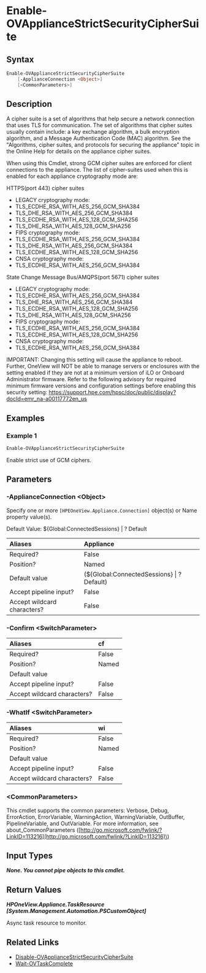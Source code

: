 ﻿---
description: Enforce strict use of strong GCM (Galois/Counter Mode) ciphers for an appliance.
---

# Enable-OVApplianceStrictSecurityCipherSuite

## Syntax

```powershell
Enable-OVApplianceStrictSecurityCipherSuite
    [-ApplianceConnection <Object>]
    [<CommonParameters>]
```

## Description

A cipher suite is a set of algorithms that help secure a network connection that uses TLS for communication. The set of algorithms that cipher suites usually contain include: a key exchange algorithm, a bulk encryption algorithm, and a Message Authentication Code (MAC) algorithm.  See the "Algorithms, cipher suites, and protocols for securing the appliance" topic in the Online Help for details on the appliance cipher suites.

When using this Cmdlet, strong GCM cipher suites are enforced for client connections to the appliance. The list of cipher-suites used when this is enabled for each appliance cryptography mode are:

HTTPS(port 443) cipher suites
* LEGACY cryptography mode:
* TLS_ECDHE_RSA_WITH_AES_256_GCM_SHA384
* TLS_DHE_RSA_WITH_AES_256_GCM_SHA384
* TLS_ECDHE_RSA_WITH_AES_128_GCM_SHA256
* TLS_DHE_RSA_WITH_AES_128_GCM_SHA256
* FIPS cryptography mode:
* TLS_ECDHE_RSA_WITH_AES_256_GCM_SHA384
* TLS_DHE_RSA_WITH_AES_256_GCM_SHA384
* TLS_ECDHE_RSA_WITH_AES_128_GCM_SHA256
* CNSA cryptography mode:
* TLS_ECDHE_RSA_WITH_AES_256_GCM_SHA384

State Change Message Bus/AMQPS(port 5671) cipher suites
* LEGACY cryptography mode:
* TLS_ECDHE_RSA_WITH_AES_256_GCM_SHA384
* TLS_DHE_RSA_WITH_AES_256_GCM_SHA384
* TLS_ECDHE_RSA_WITH_AES_128_GCM_SHA256
* TLS_DHE_RSA_WITH_AES_128_GCM_SHA256
* FIPS cryptography mode:
* TLS_ECDHE_RSA_WITH_AES_256_GCM_SHA384
* TLS_ECDHE_RSA_WITH_AES_128_GCM_SHA256
* CNSA cryptography mode:
* TLS_ECDHE_RSA_WITH_AES_256_GCM_SHA384

IMPORTANT: Changing this setting will cause the appliance to reboot. Further, OneView will NOT be able to manage servers or enclosures with the setting enabled if they are not at a minimum version of iLO or Onboard Administrator firmware. Refer to the following advisory for required minimum firmware versions and configuration settings before enabling this security setting: https://support.hpe.com/hpsc/doc/public/display?docId=emr_na-a00117772en_us

## Examples

###  Example 1 

```powershell
Enable-OVApplianceStrictSecurityCipherSuite

```

Enable strict use of GCM ciphers.

## Parameters

### -ApplianceConnection &lt;Object&gt;

Specify one or more `[HPEOneView.Appliance.Connection]` object(s) or Name property value(s).

Default Value: ${Global:ConnectedSessions} | ? Default

| Aliases | Appliance |
| :--- | :--- |
| Required? | False |
| Position? | Named |
| Default value | (${Global:ConnectedSessions} &vert; ? Default) |
| Accept pipeline input? | False |
| Accept wildcard characters? | False |

### -Confirm &lt;SwitchParameter&gt;



| Aliases | cf |
| :--- | :--- |
| Required? | False |
| Position? | Named |
| Default value |  |
| Accept pipeline input? | False |
| Accept wildcard characters? | False |

### -WhatIf &lt;SwitchParameter&gt;



| Aliases | wi |
| :--- | :--- |
| Required? | False |
| Position? | Named |
| Default value |  |
| Accept pipeline input? | False |
| Accept wildcard characters? | False |

### &lt;CommonParameters&gt;

This cmdlet supports the common parameters: Verbose, Debug, ErrorAction, ErrorVariable, WarningAction, WarningVariable, OutBuffer, PipelineVariable, and OutVariable. For more information, see about\_CommonParameters \([http://go.microsoft.com/fwlink/?LinkID=113216](http://go.microsoft.com/fwlink/?LinkID=113216)\)

## Input Types

_**None.  You cannot pipe objects to this cmdlet.**_

## Return Values

_**HPOneView.Appliance.TaskResource [System.Management.Automation.PSCustomObject]**_

Async task resource to monitor.

## Related Links

* [Disable-OVApplianceStrictSecurityCipherSuite](disable-ovappliancestrictsecurityciphersuite.md)
* [Wait-OVTaskComplete](wait-ovtaskcomplete.md)

